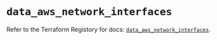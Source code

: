 # `data_aws_network_interfaces`

Refer to the Terraform Registory for docs: [`data_aws_network_interfaces`](https://registry.terraform.io/providers/hashicorp/aws/4.66.0/docs/data-sources/network_interfaces).

